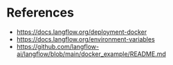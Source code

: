 # References

- https://docs.langflow.org/deployment-docker
- https://docs.langflow.org/environment-variables
- https://github.com/langflow-ai/langflow/blob/main/docker_example/README.md
